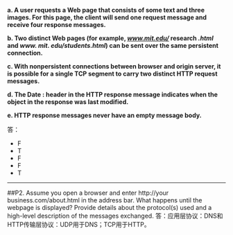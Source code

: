**a. A user requests a Web page that consists of some text and three images. For this page, the client will send one request message and receive four response messages.**

**b. Two distinct Web pages (for example, *www.mit.edu/* research *.html* and *www. mit. edu/students.html*) can be sent over the same persistent connection.**

**c. With nonpersistent connections between browser and origin server, it is possible for a single TCP segment to carry two distinct HTTP request messages.**

**d. The Date : header in the HTTP response message indicates when the object in the response was last modified.**

**e. HTTP response messages never have an empty message body.**

答：

+ F
+ T
+ F
+ F
+ T
***

##P2. Assume you open a browser and enter http://your business.com/about.html in the address bar. What happens until the webpage is displayed? Provide details about the protocol(s) used and a high-level description of the messages exchanged.
答：应用层协议：DNS和HTTP传输层协议：UDP用于DNS；TCP用于HTTP。